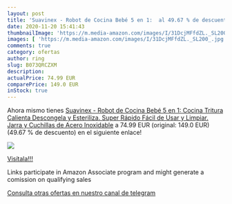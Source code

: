 ```yaml
---
layout: post
title: 'Suavinex - Robot de Cocina Bebé 5 en 1:  al 49.67 % de descuento'
date: 2020-11-20 15:41:43
thumbnailImage: 'https://m.media-amazon.com/images/I/31DcjMFfdZL._SL200_.jpg'
images: [ 'https://m.media-amazon.com/images/I/31DcjMFfdZL._SL200_.jpg' ]
comments: true
category: ofertas
author: ring
slug: B073QRCZXM
description:
actualPrice: 74.99 EUR
comparePrice: 149.0 EUR
inStock: true
---
```


Ahora mismo tienes [Suavinex - Robot de Cocina Bebé 5 en 1: Cocina  Tritura  Calienta  Descongela y Esteriliza. Super Rápido  Fácil de Usar y Limpiar. Jarra y Cuchillas de Acero Inoxidable](https://www.amazon.es/dp/B073QRCZXM/?tag=redken-21) a 74.99 EUR (original: 149.0 EUR) (49.67 %  de descuento) en el siguiente enlace!

[![](https://m.media-amazon.com/images/I/31DcjMFfdZL._SL200_.jpg)](https://www.amazon.es/dp/B073QRCZXM/?tag=redken-21)

[Visítala!!!](https://www.amazon.es/dp/B073QRCZXM/?tag=redken-21)

Links participate in Amazon Associate program and might generate a comission on qualifying sales

[Consulta otras ofertas en nuestro canal de telegram](https://t.me/s/ofertas25)

